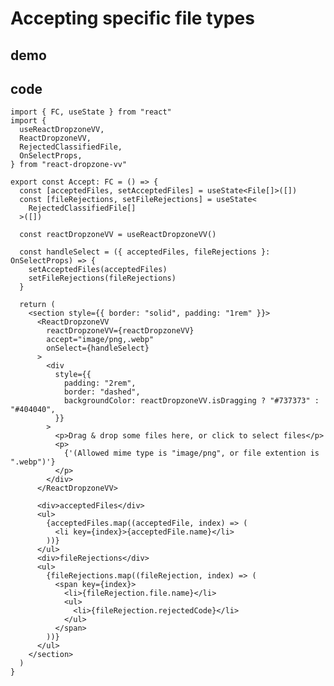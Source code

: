 # Accepting specific file types

## demo

<div ref="el" />

<script setup>
import { createElement } from 'react'
import { createRoot } from 'react-dom/client'
import { ref, onMounted } from 'vue'
import { Accept } from './accepting-specific-file-types/Accept'

const el = ref()
onMounted(() => {
  const root = createRoot(el.value)
  root.render(createElement(Accept, {}, null))
})
</script>

## code

```tsx
import { FC, useState } from "react"
import {
  useReactDropzoneVV,
  ReactDropzoneVV,
  RejectedClassifiedFile,
  OnSelectProps,
} from "react-dropzone-vv"

export const Accept: FC = () => {
  const [acceptedFiles, setAcceptedFiles] = useState<File[]>([])
  const [fileRejections, setFileRejections] = useState<
    RejectedClassifiedFile[]
  >([])

  const reactDropzoneVV = useReactDropzoneVV()

  const handleSelect = ({ acceptedFiles, fileRejections }: OnSelectProps) => {
    setAcceptedFiles(acceptedFiles)
    setFileRejections(fileRejections)
  }

  return (
    <section style={{ border: "solid", padding: "1rem" }}>
      <ReactDropzoneVV
        reactDropzoneVV={reactDropzoneVV}
        accept="image/png,.webp"
        onSelect={handleSelect}
      >
        <div
          style={{
            padding: "2rem",
            border: "dashed",
            backgroundColor: reactDropzoneVV.isDragging ? "#737373" : "#404040",
          }}
        >
          <p>Drag & drop some files here, or click to select files</p>
          <p>
            {'(Allowed mime type is "image/png", or file extention is ".webp")'}
          </p>
        </div>
      </ReactDropzoneVV>

      <div>acceptedFiles</div>
      <ul>
        {acceptedFiles.map((acceptedFile, index) => (
          <li key={index}>{acceptedFile.name}</li>
        ))}
      </ul>
      <div>fileRejections</div>
      <ul>
        {fileRejections.map((fileRejection, index) => (
          <span key={index}>
            <li>{fileRejection.file.name}</li>
            <ul>
              <li>{fileRejection.rejectedCode}</li>
            </ul>
          </span>
        ))}
      </ul>
    </section>
  )
}
```
